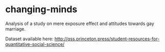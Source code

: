 # changing-minds
Analysis of a study on mere exposure effect and attitudes towards gay marriage.

Dataset available here: http://qss.princeton.press/student-resources-for-quantitative-social-science/
